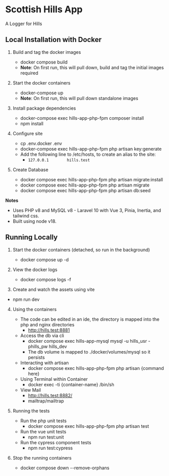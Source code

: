 # Scottish Hills App

A Logger for Hills

## Local Installation with Docker ##

1. Build and tag the docker images
   * docker compose build
   * **Note**: On first run, this will pull down, build and tag the initial images required

2. Start the docker containers
   * docker-compose up
   * **Note**: On first run, this will pull down standalone images

3. Install package dependencies
   * docker-compose exec hills-app-php-fpm composer install
   * npm install

4. Configure site
   * cp .env.docker .env
   * docker-compose exec hills-app-php-fpm php artisan key:generate
   * Add the following line to /etc/hosts, to create an alias to the site:
       * `127.0.0.1        hills.test`

5. Create Database
   * docker compose exec hills-app-php-fpm php artisan migrate:install
   * docker compose exec hills-app-php-fpm php artisan migrate
   * docker compose exec hills-app-php-fpm php artisan db:seed

**Notes**
 - Uses PHP v8 and MySQL v8 - Laravel 10 with Vue 3, Pinia, Inertia, and tailwind css.
 - Built using node v18.

## Running Locally ##

1. Start the docker containers (detached, so run in the background)
   * docker compose up -d

2. View the docker logs 
   * docker compose logs -f

3. Create and watch the assets using vite
  * npm run dev

4. Using the containers
   * The code can be edited in an ide, the directory is mapped into the php and nginx directories
     * http://hills.test:8881
   * Access the db via cli
      * docker compose exec hills-app-mysql mysql -u hills_usr -phills_pw hills_dev
      * The db volume is mapped to ./docker/volumes/mysql so it persists
   * Interacting with artisan
     * docker compose exec hills-app-php-fpm php artisan {command here}
   * Using Terminal within Container
     * docker exec -ti {container-name} /bin/sh   
   * View Mail 
     * http://hills.test:8882/
     * mailtrap/mailtrap 

5. Running the tests
   * Run the php unit tests
      * docker compose exec hills-app-php-fpm php artisan test
   * Run the vue unit tests
      * npm run test:unit
   * Run the cypress component tests
      * npm run test:cypress


6. Stop the running containers
   * docker compose down --remove-orphans
